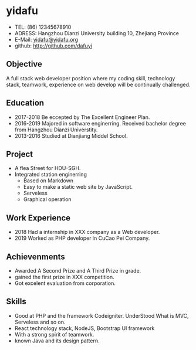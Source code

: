 # yidafu

-   TEL: (86) 12345678910
-   ADRESS: Hangzhou Dianzi University building 10, Zhejiang Province
-   E-Mail: yidafu@yidafu.org
-   github: <http://github.com/dafuyi>

## Objective

A full stack web developer position where my coding skill, technology stack, teamwork, experience on web develop will be continually challenged.

## Education

-   2017-2018 Be eccepted by The Excellent Engineer Plan.
-   2016-2019 Majored in software enginerring. Received bachelor degree from Hangzhou Dianzi Universtity.
-   2013-2016 Studied at Dianjiang Middel School.

## Project

-   A flea Street for HDU-SGH.
-   Integrated station enginerring
    -   Based on Markdown
    -   Easy to make a static web site by JavaScript.
    -   Serveless
    -   Graphical operation

## Work Experience

-   2018 Had a internship in XXX company as a Web developer.
-   2019 Worked as PHP developer in CuCao Pei Company.

## Achievenments

-   Awarded A Second Prize and A Third Prize in grade.
-   gained the first prize in XXX competition.
-   Got excelent evaluation from corporation.

## Skills

-   Good at PHP and the framework Codeigniter. UnderStood What is MVC, Serveless and so on.
-   React technology stack, NodeJS, Bootstrap UI framework
-   With a strong spirit of teamwork.
-   known Java and its design pattern.

